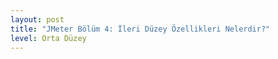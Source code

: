 ```yaml
---
layout: post
title: "JMeter Bölüm 4: İleri Düzey Özellikleri Nelerdir?"
level: Orta Düzey
---
```



